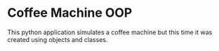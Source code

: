 # Coffee Machine OOP

This python application simulates a coffee machine but this time it was created using objects and classes.